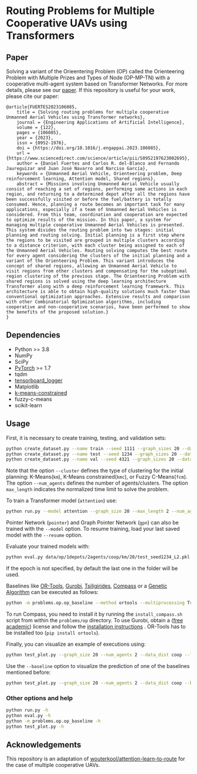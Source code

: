 # Routing Problems for Multiple Cooperative UAVs using Transformers

## Paper
Solving a variant of the Orieentering Problem (OP) called the Orienteering Problem with Multiple Prizes and Types of
Node (OP-MP-TN) with a cooperative multi-agent system based on Transformer Networks. For more details, please see our
[paper](https://doi.org/10.1016/j.engappai.2023.106085). If this repository is useful for your work, please cite our paper:

```
@article{FUERTES2023106085,
    title = {Solving routing problems for multiple cooperative Unmanned Aerial Vehicles using Transformer networks},
    journal = {Engineering Applications of Artificial Intelligence},
    volume = {122},
    pages = {106085},
    year = {2023},
    issn = {0952-1976},
    doi = {https://doi.org/10.1016/j.engappai.2023.106085},
    url = {https://www.sciencedirect.com/science/article/pii/S0952197623002695},
    author = {Daniel Fuertes and Carlos R. del-Blanco and Fernando Jaureguizar and Juan José Navarro and Narciso García},
    keywords = {Unmanned Aerial Vehicle, Orienteering problem, Deep reinforcement learning, Attention model, Shared regions},
    abstract = {Missions involving Unmanned Aerial Vehicle usually consist of reaching a set of regions, performing some actions in each region, and returning to a determined depot after all the regions have been successfully visited or before the fuel/battery is totally consumed. Hence, planning a route becomes an important task for many applications, especially if a team of Unmanned Aerial Vehicles is considered. From this team, coordination and cooperation are expected to optimize results of the mission. In this paper, a system for managing multiple cooperative Unmanned Aerial Vehicles is presented. This system divides the routing problem into two stages: initial planning and routing solving. Initial planning is a first step where the regions to be visited are grouped in multiple clusters according to a distance criterion, with each cluster being assigned to each of the Unmanned Aerial Vehicles. Routing solving computes the best route for every agent considering the clusters of the initial planning and a variant of the Orienteering Problem. This variant introduces the concept of shared regions, allowing an Unmanned Aerial Vehicle to visit regions from other clusters and compensating for the suboptimal region clustering of the previous stage. The Orienteering Problem with shared regions is solved using the deep learning architecture Transformer along with a deep reinforcement learning framework. This architecture is able to obtain high-quality solutions much faster than conventional optimization approaches. Extensive results and comparison with other Combinatorial Optimization algorithms, including cooperative and non-cooperative scenarios, have been performed to show the benefits of the proposed solution.}
}
``` 

## Dependencies

* Python >= 3.8
* NumPy
* SciPy
* [PyTorch](http://pytorch.org/) >= 1.7
* tqdm
* [tensorboard_logger](https://github.com/TeamHG-Memex/tensorboard_logger)
* Matplotlib
* [k-means-constrained](https://joshlk.github.io/k-means-constrained/)
* fuzzy-c-means
* scikit-learn

## Usage

First, it is necessary to create training, testing, and validation sets:
```bash
python create_dataset.py --name train --seed 1111 --graph_sizes 20 --dataset_sizes 1280000 --cluster km --num_agents 2 --max_length 2
python create_dataset.py --name test --seed 1234 --graph_sizes 20 --dataset_sizes 10000 --cluster km --num_agents 2 --max_length 2
python create_dataset.py --name val --seed 4321 --graph_sizes 20 --dataset_sizes 10000 --cluster km --num_agents 2 --max_length 2
```
Note that the option `--cluster` defines the type of clustering for the initial planning: K-Means(`km`), K-Means
constrained(`kmc`), or Fuzzy C-Means(`fcm`). The option `--num_agents` defines the number of agents/clusters. The option
`max_length` indicates the normalized time limit to solve the problem.

To train a Transformer model (`attention`) use:
```bash
python run.py --model attention --graph_size 20 --max_length 2 --num_agents 2 --cluster km --data_dist coop --baseline rollout --train_dataset data/op/1depots/2agents/coop/km/20/train_seed1111_L2.pkl --val_dataset data/op/1depots/2agents/coop/km/20/val_seed4321_L2.pkl
```

Pointer Network (`pointer`) and Graph Pointer Network (`gpn`) can also be trained with the `--model` option. To resume
training, load your last saved model with the `--resume` option.

Evaluate your trained models with:
```bash
python eval.py data/op/1depots/2agents/coop/km/20/test_seed1234_L2.pkl --model outputs/op_coop20/attention_run... --num_agents 2
```
If the epoch is not specified, by default the last one in the folder will be used.

Baselines like [OR-Tools](https://developers.google.com/optimization), [Gurobi](https://www.gurobi.com),
[Tsiligirides](https://www.tandfonline.com/doi/abs/10.1057/jors.1984.162),
[Compass](https://github.com/bcamath-ds/compass) or a [Genetic Algorithm](https://github.com/mc-ride/orienteering) can
be executed as follows:
```bash
python -m problems.op.op_baseline --method ortools --multiprocessing True --datasets data/op/1depots/2agents/coop/km/20/test_seed1234_L2.pkl
```
To run Compass, you need to install it by running the `install_compass.sh` script from within the `problems/op`
directory. To use Gurobi, obtain a ([free academic](http://www.gurobi.com/registration/academic-license-reg)) license
and follow the
[installation instructions](https://www.gurobi.com/documentation/8.1/quickstart_windows/installing_the_anaconda_py.html)
. OR-Tools has to be installed too (`pip install ortools`).

Finally, you can visualize an example of executions using:
```bash
python test_plot.py --graph_size 20 --num_agents 2 --data_dist coop --load_path outputs/op_coop20/attention_run... --test_coop True
```

Use the `--baseline` option to visualize the prediction of one of the baselines mentioned before:
```bash
python test_plot.py --graph_size 20 --num_agents 2 --data_dist coop --baseline ortools --test_coop True
```

### Other options and help
```bash
python run.py -h
python eval.py -h
python -m problems.op.op_baseline -h
python test_plot.py -h
```

## Acknowledgements
This repository is an adaptation of
[wouterkool/attention-learn-to-route](https://github.com/wouterkool/attention-learn-to-route) for the case of multiple
cooperative UAVs.
